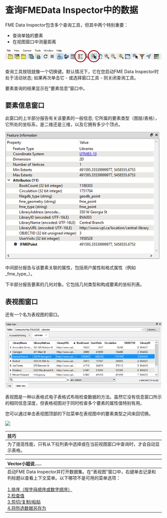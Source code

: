 # 查询FMEData Inspector中的数据

FME Data Inspector包含多个查询工具，但其中两个特别重要：

* 查询单独的要素
* 在视图窗口中测量距离

[![](../../.gitbook/assets/img1.036.diquerytools.png)](https://github.com/safesoftware/FMETraining/blob/Desktop-Basic-2018/DesktopBasic1Basics/Images/Img1.036.DIQueryTools.png)

查询工具按钮就像一个切换键。默认情况下，它在您启动FME Data Inspector时处于活动状态; 如果再次单击它 - 或选择窗口工具 - 则关闭查询工具。

要素查询的结果显示在“要素信息”窗口中。

## 要素信息窗口

此窗口的上半部分报告有关该要素的一般信息; 它所属的要素类型（图层/表格），它所处的坐标系，是二维还是三维，以及它拥有多少个顶点。

[![](../../.gitbook/assets/img1.030.datainspectorfeatureinformation.png)](https://github.com/safesoftware/FMETraining/blob/Desktop-Basic-2018/DesktopBasic1Basics/Images/Img1.030.DataInspectorFeatureInformation.png)

中间部分报告与该要素关联的属性，包括用户属性和格式属性（例如_fme\_type_）。

下半部分报告要素的几何对象。它包括几何类型和构成要素的坐标列表。

## 表视图窗口

还有一个名为表视图的窗口。

[![](../../.gitbook/assets/img1.031.datainspectortableview.png)](https://github.com/safesoftware/FMETraining/blob/Desktop-Basic-2018/DesktopBasic1Basics/Images/Img1.031.DataInspectorTableView.png)

表视图是一种以表格式电子表格式布局检查数据的方法。虽然它没有信息窗口所示的相同信息深度，但表格视图对于同时检查多个要素的属性值特别有用。

您可以通过单击表视图顶部的下拉菜单在表视图中的要素类型之间来回切换。

[![](../../.gitbook/assets/img1.212b.ex3.datainspectortableviewswitch.png)](https://github.com/safesoftware/FMETraining/blob/Desktop-Basic-2018/DesktopBasic1Basics/Images/Img1.212b.Ex3.DataInspectorTableViewSwitch.png)

|  技巧 |
| :--- |
|  为了提高性能，只有从下拉列表中选择或在当前视图窗口中查询时，才会自动显示表格。 |

|  Vector小姐说...... |
| :--- |
|  启动FME Data Inspector并打开数据集。在“表视图”窗口中，右键单击记录和列标题以查看上下文菜单。以下哪项不是可用的菜单选项：  <br><br>[1.排序（按字母顺序或数字顺序）](http://52.73.3.37/fmedatastreaming/Manual/QAResponse2017.fmw?chapter=1&question=11&answer=1&DestDataset_TEXTLINE=C%3A%5CFMEOutput%5CQAResponse.html) <br>[2.检查值](http://52.73.3.37/fmedatastreaming/Manual/QAResponse2017.fmw?chapter=1&question=11&answer=2&DestDataset_TEXTLINE=C%3A%5CFMEOutput%5CQAResponse.html) <br>[3.剪切/复制/粘贴](http://52.73.3.37/fmedatastreaming/Manual/QAResponse2017.fmw?chapter=1&question=11&answer=3&DestDataset_TEXTLINE=C%3A%5CFMEOutput%5CQAResponse.html) <br>[4.将所选数据另存为](http://52.73.3.37/fmedatastreaming/Manual/QAResponse2017.fmw?chapter=1&question=11&answer=4&DestDataset_TEXTLINE=C%3A%5CFMEOutput%5CQAResponse.html) |


